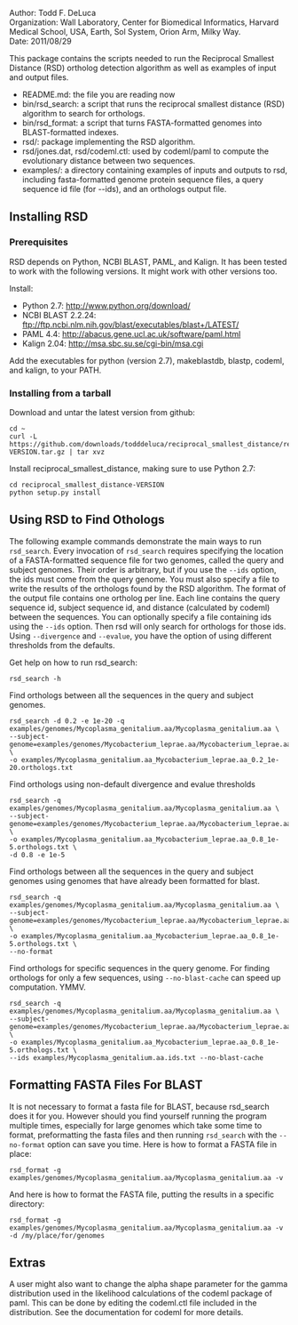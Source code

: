 Author: Todd F. DeLuca  
Organization: Wall Laboratory, Center for Biomedical Informatics, Harvard Medical School, USA, Earth, Sol System, Orion Arm, Milky Way.  
Date: 2011/08/29  

This package contains the scripts needed to run the Reciprocal Smallest Distance (RSD) ortholog detection algorithm as well as examples of input and output files.

- README.md:  the file you are reading now
- bin/rsd_search: a script that runs the reciprocal smallest distance (RSD) algorithm to search for orthologs.
- bin/rsd_format: a script that turns FASTA-formatted genomes into BLAST-formatted indexes.
- rsd/: package implementing the RSD algorithm.  
- rsd/jones.dat, rsd/codeml.ctl:  used by codeml/paml to compute the evolutionary distance between two sequences.
- examples/:  a directory containing examples of inputs and outputs to rsd, including fasta-formatted genome protein sequence files,
 a query sequence id file (for --ids), and an orthologs output file.


## Installing RSD

### Prerequisites

RSD depends on Python, NCBI BLAST, PAML, and Kalign.  It has been tested to work with the following versions.  It might work with other versions too.

Install:

- Python 2.7: http://www.python.org/download/
- NCBI BLAST 2.2.24: ftp://ftp.ncbi.nlm.nih.gov/blast/executables/blast+/LATEST/
- PAML 4.4: http://abacus.gene.ucl.ac.uk/software/paml.html
- Kalign 2.04: http://msa.sbc.su.se/cgi-bin/msa.cgi

Add the executables for python (version 2.7), makeblastdb, blastp, codeml, and kalign, to your PATH.

### Installing from a tarball

Download and untar the latest version from github:

    cd ~
    curl -L https://github.com/downloads/todddeluca/reciprocal_smallest_distance/reciprocal_smallest_distance-VERSION.tar.gz | tar xvz
    
Install reciprocal\_smallest\_distance, making sure to use Python 2.7:

    cd reciprocal_smallest_distance-VERSION
    python setup.py install


## Using RSD to Find Othologs

The following example commands demonstrate the main ways to run `rsd_search`.
Every invocation of `rsd_search` requires specifying the location of a FASTA-formatted sequence file for two genomes,
called the query and subject genomes.  Their order is arbitrary, but if you use the `--ids` option, the ids must come from the query genome.
You must also specify a file to write the results of the orthologs found by the RSD algorithm.
The format of the output file contains one ortholog per line.  Each line contains the query sequence id, subject sequence id,
and distance (calculated by codeml) between the sequences.
You can optionally specify a file containing ids using the `--ids` option.  Then rsd will only search for orthologs for those ids.
Using `--divergence` and `--evalue`, you have the option of using different thresholds from the defaults.


Get help on how to run rsd_search:
    
    rsd_search -h


Find orthologs between all the sequences in the query and subject genomes.

    rsd_search -d 0.2 -e 1e-20 -q examples/genomes/Mycoplasma_genitalium.aa/Mycoplasma_genitalium.aa \
    --subject-genome=examples/genomes/Mycobacterium_leprae.aa/Mycobacterium_leprae.aa \
    -o examples/Mycoplasma_genitalium.aa_Mycobacterium_leprae.aa_0.2_1e-20.orthologs.txt


Find orthologs using non-default divergence and evalue thresholds

    rsd_search -q examples/genomes/Mycoplasma_genitalium.aa/Mycoplasma_genitalium.aa \
    --subject-genome=examples/genomes/Mycobacterium_leprae.aa/Mycobacterium_leprae.aa \
    -o examples/Mycoplasma_genitalium.aa_Mycobacterium_leprae.aa_0.8_1e-5.orthologs.txt \
    -d 0.8 -e 1e-5


Find orthologs between all the sequences in the query and subject genomes using genomes that have already been formatted for blast.

    rsd_search -q examples/genomes/Mycoplasma_genitalium.aa/Mycoplasma_genitalium.aa \
    --subject-genome=examples/genomes/Mycobacterium_leprae.aa/Mycobacterium_leprae.aa \
    -o examples/Mycoplasma_genitalium.aa_Mycobacterium_leprae.aa_0.8_1e-5.orthologs.txt \
    --no-format


Find orthologs for specific sequences in the query genome.  For finding orthologs for only a few sequences, using `--no-blast-cache` can
speed up computation.  YMMV.

    rsd_search -q examples/genomes/Mycoplasma_genitalium.aa/Mycoplasma_genitalium.aa \
    --subject-genome=examples/genomes/Mycobacterium_leprae.aa/Mycobacterium_leprae.aa \
    -o examples/Mycoplasma_genitalium.aa_Mycobacterium_leprae.aa_0.8_1e-5.orthologs.txt \
    --ids examples/Mycoplasma_genitalium.aa.ids.txt --no-blast-cache


## Formatting FASTA Files For BLAST

It is not necessary to format a fasta file for BLAST, because rsd_search does it for you.  However should you find yourself running
the program multiple times, especially for large genomes which take some time to format, preformatting the fasta files and 
then running `rsd_search` with the `--no-format` option can save you time.  Here is how to format a FASTA file in place:

    rsd_format -g examples/genomes/Mycoplasma_genitalium.aa/Mycoplasma_genitalium.aa -v
    
And here is how to format the FASTA file, putting the results in a specific directory:

    rsd_format -g examples/genomes/Mycoplasma_genitalium.aa/Mycoplasma_genitalium.aa -v -d /my/place/for/genomes


## Extras

A user might also want to change the alpha shape parameter for the gamma distribution used in the likelihood calculations of the codeml package of paml.  This can be done by editing the codeml.ctl file included in the distribution.  See the documentation for codeml for more details.
